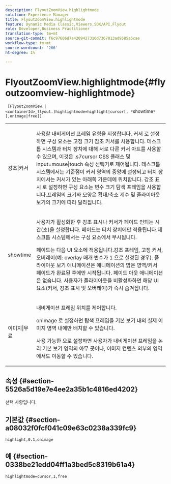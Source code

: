 ```yaml
---
description: FlyoutZoomView.highlightmode
solution: Experience Manager
title: FlyoutZoomView.highlightmode
feature: Dynamic Media Classic,Viewers,SDK/API,Flyout
role: Developer,Business Practitioner
translation-type: tm+mt
source-git-commit: f6c97606d7a4209427316d7367013ad9585a5cae
workflow-type: tm+mt
source-wordcount: '266'
ht-degree: 1%

---
```



# FlyoutZoomView.highlightmode{#flyoutzoomview-highlightmode}

` [FlyoutZoomView.|<containerId>_flyout.]highlightmode=highlight|cursor[, *`showtime`*[,onimage|free]]`

<table id="table_C6F4C663099F40698874731590A22924"> 
 <tbody> 
  <tr> 
   <td colname="col1"> <p> <span class="codeph"> 강조|커서  </span> </p> </td> 
   <td colname="col2"> <p> 사용할 내비게이션 프레임 유형을 지정합니다. <span class="codeph"> 커서 </span>로 설정하면 구성 요소는 고정 크기 참조 커서를 사용합니다. 데스크톱 시스템과 터치 장치에 대해 서로 다른 커서 아트를 사용할 수 있으며, 이것은 <span class="codeph"> .s7cursor </span> CSS 클래스 및 <span class="codeph"> input=mouse|touch </span> 속성 선택기로 제어됩니다. 데스크톱 시스템에서는 기준점이 커서 영역의 중앙에 설정되고 터치 장치에서는 커서가 있는 아래쪽 가운데에 위치합니다. <span class="codeph"> 강조 표시 </span>로 설정하면 구성 요소는 변수 크기 탐색 프레임을 사용합니다.프레임의 크기와 모양은 확대/축소 계수 및 플라이아웃 보기의 크기에 따라 달라집니다. </p> </td> 
  </tr> 
  <tr> 
   <td colname="col1"> <p> <span class="codeph"> <span class="varname"> showtime  </span> </span> </p> </td> 
   <td colname="col2"> <p> 사용자가 활성화한 후 강조 표시나 커서가 페이드 인되는 시간(초)을 설정합니다. 페이드는 터치 장치에만 적용됩니다.데스크톱 시스템에서는 구성 요소에서 무시됩니다. </p> <p>페이드는 다음 UI 요소에 적용됩니다.강조 프레임, 고정 커서, 오버레이(예: <span class="codeph"> overlay </span> 매개 변수가 <span class="codeph"> 1 </span>으로 설정된 경우). 플라이아웃 보기 애니메이션은 애니메이션의 밝은 영역/커서 페이드가 완료된 후에만 시작됩니다. 페이드 아웃 애니메이션은 없습니다. 사용자가 플라이아웃을 비활성화하면 해당 UI 요소(커서, 강조 표시 및 오버레이)가 즉시 숨겨집니다. </p> </td> 
  </tr> 
  <tr> 
   <td colname="col1"> <p> <span class="codeph"> 이미지|무료  </span> </p> </td> 
   <td colname="col2"> <p> 내비게이션 프레임 위치를 제어합니다. </p> <p><span class="codeph"> onimage </span>로 설정하면 탐색 프레임을 기본 보기 내의 실제 이미지 영역 내에만 배치할 수 있습니다. </p> <p><span class="codeph"> 사용 가능한 </span>으로 설정하면 사용자가 내비게이션 프레임을 논리 기본 보기 영역의 아무 곳이나, 이미지 컨텐츠 외부의 영역에서도 이동할 수 있습니다. </p> </td> 
  </tr> 
 </tbody> 
</table>

## 속성 {#section-5526a5d19e7e4ee2a35b1c4816ed4202}

선택 사항입니다.

## 기본값 {#section-a08032f0fcf041c09e63c0238a339fc9}

`highlight,0.1,onimage`

## 예 {#section-0338be21edd04ff1a3bed5c8319b61a4}

`highlightmode=cursor,1,free`
